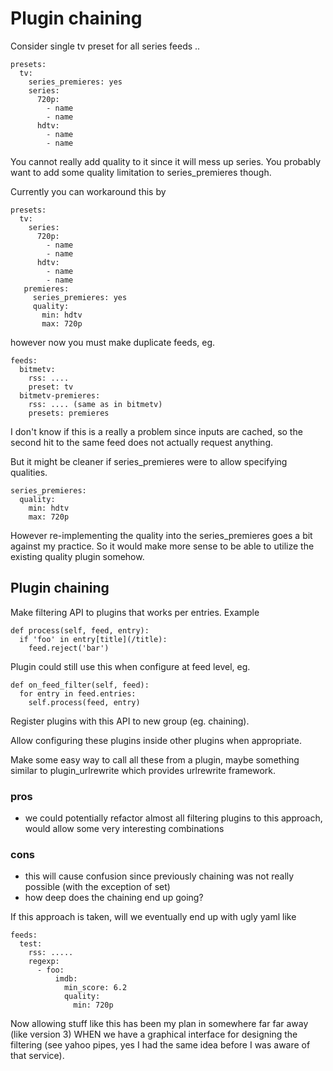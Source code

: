 # Plugin chaining
Consider single tv preset for all series feeds ..

```
presets:
  tv:
    series_premieres: yes
    series:
      720p:
        - name
        - name
      hdtv:
        - name
        - name
```

You cannot really add quality to it since it will mess up series. You probably want to add some quality limitation to series_premieres though.

Currently you can workaround this by

```
presets:
  tv:
    series:
      720p:
        - name
        - name
      hdtv:
        - name
        - name
   premieres:
     series_premieres: yes
     quality: 
       min: hdtv
       max: 720p

```

however now you must make duplicate feeds, eg.

```
feeds:
  bitmetv:
    rss: ....
    preset: tv
  bitmetv-premieres:
    rss: .... (same as in bitmetv)
    presets: premieres
```

I don't know if this is a really a problem since inputs are cached, so the second hit to the same feed does not actually request anything.

But it might be cleaner if series_premieres were to allow specifying qualities.

```
series_premieres:
  quality:
    min: hdtv
    max: 720p
```

However re-implementing the quality into the series_premieres goes a bit against my practice. So it would make more sense to be able to utilize the existing quality plugin somehow.

## Plugin chaining
Make filtering API to plugins that works per entries. Example

```
def process(self, feed, entry):
  if 'foo' in entry[title](/title):
    feed.reject('bar')
```

Plugin could still use this when configure at feed level, eg.

```
def on_feed_filter(self, feed):
  for entry in feed.entries:
    self.process(feed, entry)
```

Register plugins with this API to new group (eg. chaining).

Allow configuring these plugins inside other plugins when appropriate.

Make some easy way to call all these from a plugin, maybe something similar to plugin_urlrewrite which provides urlrewrite framework.

### pros
 * we could potentially refactor almost all filtering plugins to this approach, would allow some very interesting combinations

### cons
 * this will cause confusion since previously chaining was not really possible (with the exception of set)
 * how deep does the chaining end up going? 


If this approach is taken, will we eventually end up with ugly yaml like

```
feeds:
  test:
    rss: .....
    regexp:
      - foo:
          imdb:
            min_score: 6.2
            quality:
              min: 720p
```

Now allowing stuff like this has been my plan in somewhere far far away (like version 3) WHEN we have a graphical interface for designing the filtering (see yahoo pipes, yes I had the same idea before I was aware of that service).